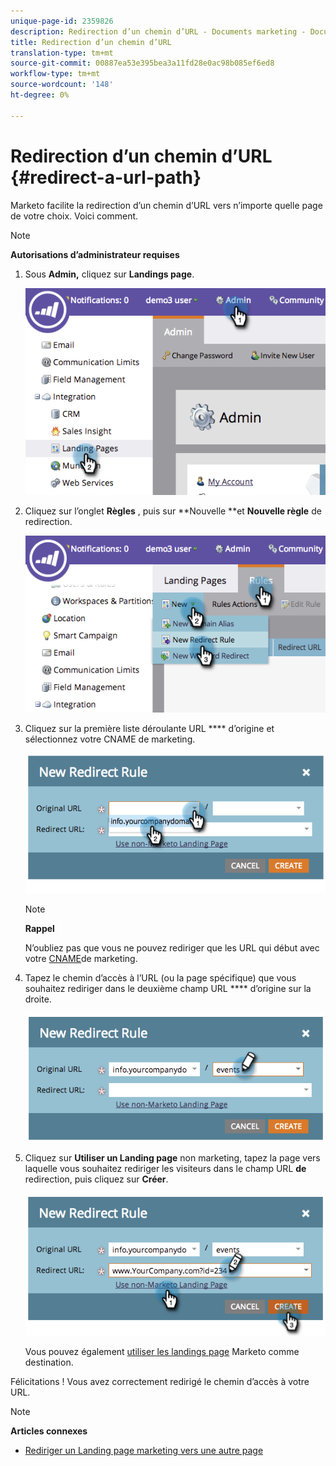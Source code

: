 ```yaml
---
unique-page-id: 2359826
description: Redirection d’un chemin d’URL - Documents marketing - Documentation du produit
title: Redirection d’un chemin d’URL
translation-type: tm+mt
source-git-commit: 00887ea53e395bea3a11fd28e0ac98b085ef6ed8
workflow-type: tm+mt
source-wordcount: '148'
ht-degree: 0%

---
```



# Redirection d’un chemin d’URL {#redirect-a-url-path}

Marketo facilite la redirection d’un chemin d’URL vers n’importe quelle page de votre choix. Voici comment.

>[!NOTE]
>
>**Autorisations d’administrateur requises**

1. Sous **Admin,** cliquez sur **Landings page**.

   ![](assets/image2014-9-18-13-3a43-3a29.png)

1. Cliquez sur l’onglet **Règles** , puis sur **Nouvelle **et **Nouvelle règle** de redirection.

   ![](assets/image2014-9-18-13-3a43-3a40.png)

1. Cliquez sur la première liste déroulante URL **** d’origine et sélectionnez votre CNAME de marketing.

   ![](assets/image2014-9-18-13-3a43-3a49.png)

   >[!NOTE]
   >
   >**Rappel**
   >
   >
   >N’oubliez pas que vous ne pouvez rediriger que les URL qui début avec votre [CNAME](../../../../product-docs/demand-generation/landing-pages/landing-page-actions/customize-your-landing-page-urls-with-a-cname.md)de marketing.

1. Tapez le chemin d’accès à l’URL (ou la page spécifique) que vous souhaitez rediriger dans le deuxième champ URL **** d’origine sur la droite.

   ![](assets/image2014-9-18-13-3a43-3a59.png)

1. Cliquez sur **Utiliser un Landing page** non marketing, tapez la page vers laquelle vous souhaitez rediriger les visiteurs dans le champ URL **de** redirection, puis cliquez sur **Créer**.

   ![](assets/image2014-9-18-13-3a44-3a7.png)

   Vous pouvez également [utiliser les landings page](https://docs.marketo.com/x/vAEk) Marketo comme destination.

Félicitations !  Vous avez correctement redirigé le chemin d’accès à votre URL.

>[!NOTE]
>
>**Articles connexes**
>
>* [Rediriger un Landing page marketing vers une autre page](../../../../product-docs/demand-generation/landing-pages/landing-page-actions/redirect-a-marketo-landing-page-to-another-page.md)

>



